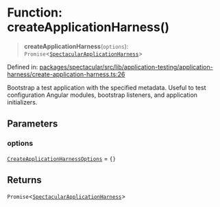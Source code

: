 # Function: createApplicationHarness()

> **createApplicationHarness**(`options`): `Promise`\<[`SpectacularApplicationHarness`](../interfaces/SpectacularApplicationHarness.md)\>

Defined in: [packages/spectacular/src/lib/application-testing/application-harness/create-application-harness.ts:26](https://github.com/ngworker/ngworker/blob/68f93463b2af844af0ea290a92a5168b936997ae/packages/spectacular/src/lib/application-testing/application-harness/create-application-harness.ts#L26)

Bootstrap a test application with the specified metadata. Useful to test configuration Angular modules, bootstrap listeners, and application initializers.

## Parameters

### options

[`CreateApplicationHarnessOptions`](../type-aliases/CreateApplicationHarnessOptions.md) = `{}`

## Returns

`Promise`\<[`SpectacularApplicationHarness`](../interfaces/SpectacularApplicationHarness.md)\>
